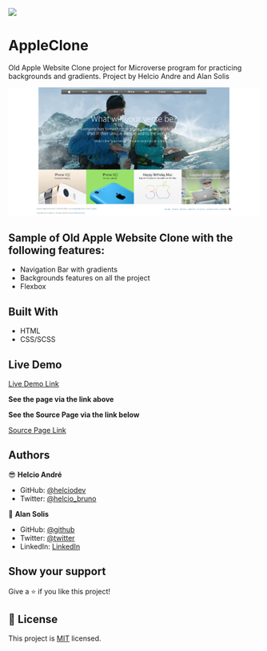 ![](https://img.shields.io/badge/Microverse-blueviolet)

# AppleClone

Old Apple Website Clone project for Microverse program for practicing backgrounds and gradients. Project by Helcio Andre and Alan Solis


![screenshot](img/screenshot.jpg)

## Sample of Old Apple Website Clone with the following features:

- Navigation Bar with gradients
- Backgrounds features on all the project
- Flexbox


## Built With

- HTML
- CSS/SCSS


## Live Demo

[Live Demo Link](https://rawcdn.githack.com/warblo001/AppleClone/f7c7e942b13f4fd250f7b0c9fbaaea293f83a5ff/index.html)

**See the page via the link above**

**See the Source Page via the link below**

[Source Page Link](https://web.archive.org/web/20140301004610/http://www.apple.com/)

## Authors

😎 **Helcio André**

- GitHub: [@helciodev](https://github.com/helciodev)
- Twitter: [@helcio_bruno](https://twitter.com/helcio_bruno)

👤 **Alan Solis**

- GitHub: [@github](https://github.com/warblo001)
- Twitter: [@twitter](https://twitter.com/Alan55572391)
- LinkedIn: [LinkedIn](https://www.linkedin.com/in/alan-solis-b567b044/)

## Show your support

Give a ⭐️ if you like this project!

## 📝 License

This project is [MIT](./license.txt) licensed.
